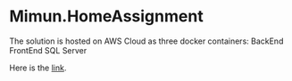 # Mimun.HomeAssignment


The solution is hosted on AWS Cloud as three docker containers:
BackEnd
FrontEnd
SQL Server

Here is the [link](http://ec2-54-84-185-24.compute-1.amazonaws.com:9090/).
